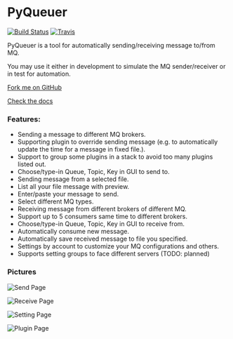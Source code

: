 # PyQueuer

[![Build Status](https://travis-ci.org/samuelchen/pyqueuer.svg?branch=master)](https://travis-ci.org/samuelchen/pyqueuer)
[![Travis](https://img.shields.io/travis/samuelchen/pyqueuer.svg?branch=master?style=flat-square)](https://travis-ci.org/samuelchen/pyqueuer)


PyQueuer is a tool for automatically sending/receiving message to/from MQ.

You may use it either in development to simulate the MQ sender/receiver or in test for automation.

[Fork me on GitHub](https://github.com/samuelchen/pyqueuer)

[Check the docs](docs/index.md)

### Features:

* Sending a message to different MQ brokers.
* Supporting plugin to override sending message (e.g. to automatically update the time for a message in fixed file.).
* Support to group some plugins in a stack to avoid too many plugins listed out.
* Choose/type-in Queue, Topic, Key in GUI to send to.
* Sending message from a selected file.
* List all your file message with preview.
* Enter/paste your message to send.
* Select different MQ types.
* Receiving message from different brokers of different MQ.
* Support up to 5 consumers same time to different brokers.
* Choose/type-in Queue, Topic, Key in GUI to receive from.
* Automatically consume new message.
* Automatically save received message to file you specified.
* Settings by account to customize your MQ configurations and others.
* Supports setting groups to face different servers (TODO: planned)


### Pictures


![Send Page](docs/readme/send.png)

![Receive Page](docs/readme/receive.png)

![Setting Page](docs/readme/setting.png)

![Plugin Page](docs/readme/plugin.png)

